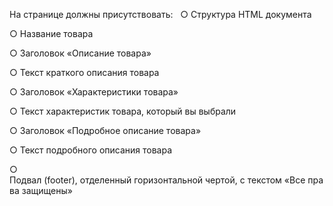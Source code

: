 На странице должны присутствовать: 
 
 ○ Структура HTML документа 

 ○ Название товара  

 ○ Заголовок «Описание товара» 

 ○ Текст краткого описания товара  

 ○ Заголовок «Характеристики товара»  

 ○ Текст характеристик товара, который вы выбрали 

 ○ Заголовок «Подробное описание товара»  

 ○ Текст подробного описания товара  
 
 ○ Подвал (footer), отделенный горизонтальной чертой, с текстом «Все права защищены»  